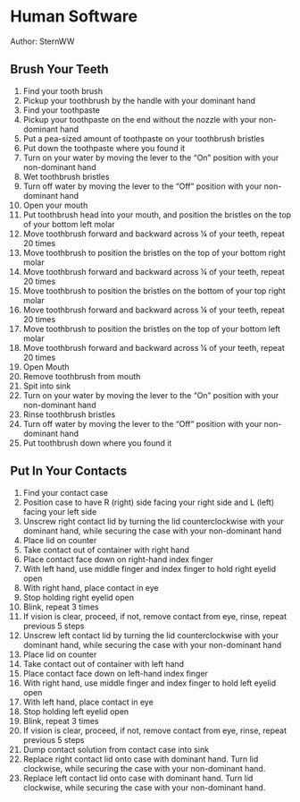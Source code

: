# Human Software
Author:  SternWW

## Brush Your Teeth

1.	Find your tooth brush
2.	Pickup your toothbrush by the handle with your dominant hand
3.	Find your toothpaste
4.	Pickup your toothpaste on the end without the nozzle with your non-dominant hand
5.	Put a pea-sized amount of toothpaste on your toothbrush bristles
6.	Put down the toothpaste where you found it
7.	Turn on your water by moving the lever to the “On” position with your non-dominant hand
8.	Wet toothbrush bristles
9.	Turn off water by moving the lever to the “Off” position with your non-dominant hand
10.	Open your mouth
11.	Put toothbrush head into your mouth, and position the bristles on the top of your bottom left molar
12.	Move toothbrush forward and backward across ¼ of your teeth, repeat 20 times
13.	Move toothbrush to position the bristles on the top of your bottom right molar
14.	Move toothbrush forward and backward across ¼ of your teeth, repeat 20 times
15.	Move toothbrush to position the bristles on the bottom of your top right molar
16.	Move toothbrush forward and backward across ¼ of your teeth, repeat 20 times
17.	Move toothbrush to position the bristles on the top of your bottom left molar
18.	Move toothbrush forward and backward across ¼ of your teeth, repeat 20 times
19.	Open Mouth
20.	Remove toothbrush from mouth
21.	Spit into sink
22.	Turn on your water by moving the lever to the “On” position with your non-dominant hand
23.	Rinse toothbrush bristles
24.	Turn off water by moving the lever to the “Off” position with your non-dominant hand
25.	Put toothbrush down where you found it









## Put In Your Contacts

1.	Find your contact case
2.	Position case to have R (right) side facing your right side and L (left) facing your left side
3.	Unscrew right contact lid by turning the lid counterclockwise with your dominant hand, while securing the case with your non-dominant hand
4.	Place lid on counter
5.	Take contact out of container with right hand
6.	Place contact face down on right-hand index finger
7.	With left hand, use middle finger and index finger to hold right eyelid open
8.	With right hand, place contact in eye
9.	Stop holding right eyelid open
10.	Blink, repeat 3 times
11.	If vision is clear, proceed, if not, remove contact from eye, rinse, repeat previous 5 steps
12.	Unscrew left contact lid by turning the lid counterclockwise with your dominant hand, while securing the case with your non-dominant hand
13.	Place lid on counter
14.	Take contact out of container with left hand
15.	Place contact face down on left-hand index finger
16.	With right hand, use middle finger and index finger to hold left eyelid open
17.	With left hand, place contact in eye
18.	Stop holding left eyelid open
19.	Blink, repeat 3 times
20.	If vision is clear, proceed, if not, remove contact from eye, rinse, repeat previous 5 steps
21.	Dump contact solution from contact case into sink
22.	Replace right contact lid onto case with dominant hand. Turn lid clockwise, while securing the case with your non-dominant hand.
23.	Replace left contact lid onto case with dominant hand. Turn lid clockwise, while securing the case with your non-dominant hand.
